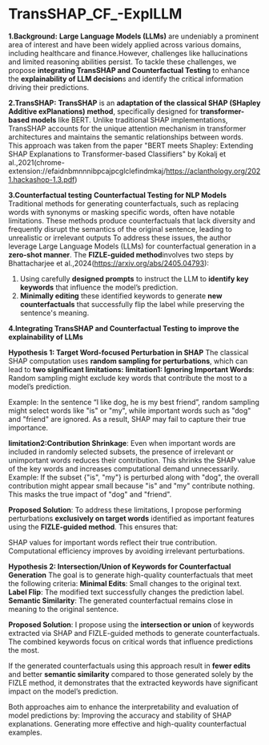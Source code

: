 # TransSHAP_CF_-ExplLLM
**1.Background:**
**Large Language Models (LLMs)** are undeniably a prominent area of interest and have been widely applied across various domains, including healthcare and finance.However, challenges like hallucinations and limited reasoning abilities persist. To tackle these challenges, we propose **integrating TransSHAP and Counterfactual Testing** to enhance the **explainability of LLM decision**s and identify the critical information driving their predictions.

**2.TransSHAP:**
**TransSHAP** is an **adaptation of the classical SHAP (SHapley Additive exPlanations) method**, specifically designed for **transformer-based models** like BERT. Unlike traditional SHAP implementations, TransSHAP accounts for the unique attention mechanism in transformer architectures and maintains the semantic relationships between words.  
This approach was taken from the paper "BERT meets Shapley: Extending SHAP Explanations to Transformer-based Classifiers" by Kokalj et al.,2021(chrome-extension://efaidnbmnnnibpcajpcglclefindmkaj/https://aclanthology.org/2021.hackashop-1.3.pdf)


**3.Counterfactual testing**
**Counterfactual Testing for NLP Models**
Traditional methods for generating counterfactuals, such as replacing words with synonyms or masking specific words, often have notable limitations. These methods produce counterfactuals that lack diversity and frequently disrupt the semantics of the original sentence, leading to unrealistic or irrelevant outputs
To address these issues, the author leverage Large Language Models (LLMs) for counterfactual generation in a **zero-shot manner**. The **FIZLE-guided method**involves two steps by Bhattacharjee et al.,2024(https://arxiv.org/abs/2405.04793):
1.	Using carefully **designed prompts** to instruct the LLM to **identify key keywords** that influence the model’s prediction.
2.	**Minimally editing** these identified keywords to generate **new counterfactuals** that successfully flip the label while preserving the sentence's meaning.


**4.Integrating TransSHAP and Counterfactual Testing to improve the explainability of LLMs**

**Hypothesis 1: Target Word-focused Perturbation in SHAP**
The classical SHAP computation uses **random sampling for perturbations**, which can lead to **two significant limitations:**
**limitation1: Ignoring Important Words**: Random sampling might exclude key words that contribute the most to a model’s prediction.

Example: In the sentence “I like dog, he is my best friend”, random sampling might select words like "is" or "my", while important words such as "dog" and "friend" are ignored. As a result, SHAP may fail to capture their true importance.

**limitation2:Contribution Shrinkage**: Even when important words are included in randomly selected subsets, the presence of irrelevant or unimportant words reduces their contribution. This shrinks the SHAP value of the key words and increases computational demand unnecessarily.
Example: If the subset {"is", "my"} is perturbed along with "dog", the overall contribution might appear small because "is" and "my" contribute nothing. This masks the true impact of "dog" and "friend".

**Proposed Solution**:
To address these limitations, I propose performing perturbations **exclusively on target words** identified as important features using the **FIZLE-guided method**. This ensures that:

SHAP values for important words reflect their true contribution.
Computational efficiency improves by avoiding irrelevant perturbations.


**Hypothesis 2: Intersection/Union of Keywords for Counterfactual Generation**
The goal is to generate high-quality counterfactuals that meet the following criteria:
**Minimal Edits**: Small changes to the original text.
**Label Flip**: The modified text successfully changes the prediction label.
**Semantic Similarity**: The generated counterfactual remains close in meaning to the original sentence.

**Proposed Solution**:
I propose using the **intersection or union** of keywords extracted via SHAP and FIZLE-guided methods to generate counterfactuals. The combined keywords focus on critical words that influence predictions the most.

If the generated counterfactuals using this approach result in **fewer edits** and better **semantic similarity** compared to those generated solely by the FIZLE method, it demonstrates that the extracted keywords have significant impact on the model’s prediction.

Both approaches aim to enhance the interpretability and evaluation of model predictions by:
Improving the accuracy and stability of SHAP explanations.
Generating more effective and high-quality counterfactual examples.
